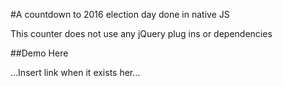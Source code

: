 #A countdown to 2016 election day done in native JS

This counter does not use any jQuery plug ins or dependencies

##Demo Here

...Insert link when it exists her...